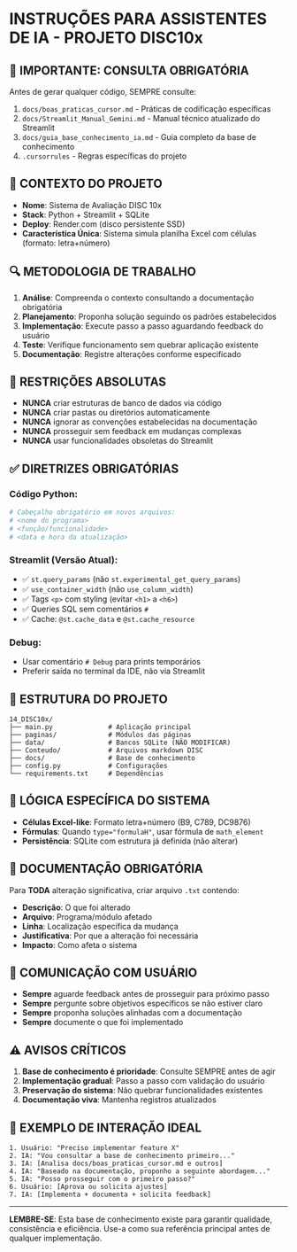 # INSTRUÇÕES PARA ASSISTENTES DE IA - PROJETO DISC10x

## 🚨 IMPORTANTE: CONSULTA OBRIGATÓRIA
Antes de gerar qualquer código, SEMPRE consulte:
1. `docs/boas_praticas_cursor.md` - Práticas de codificação específicas
2. `docs/Streamlit_Manual_Gemini.md` - Manual técnico atualizado do Streamlit
3. `docs/guia_base_conhecimento_ia.md` - Guia completo da base de conhecimento
4. `.cursorrules` - Regras específicas do projeto

## 🎯 CONTEXTO DO PROJETO
- **Nome**: Sistema de Avaliação DISC 10x
- **Stack**: Python + Streamlit + SQLite
- **Deploy**: Render.com (disco persistente SSD)
- **Característica Única**: Sistema simula planilha Excel com células (formato: letra+número)

## 🔍 METODOLOGIA DE TRABALHO
1. **Análise**: Compreenda o contexto consultando a documentação obrigatória
2. **Planejamento**: Proponha solução seguindo os padrões estabelecidos
3. **Implementação**: Execute passo a passo aguardando feedback do usuário
4. **Teste**: Verifique funcionamento sem quebrar aplicação existente
5. **Documentação**: Registre alterações conforme especificado

## 🚫 RESTRIÇÕES ABSOLUTAS
- **NUNCA** criar estruturas de banco de dados via código
- **NUNCA** criar pastas ou diretórios automaticamente
- **NUNCA** ignorar as convenções estabelecidas na documentação
- **NUNCA** prosseguir sem feedback em mudanças complexas
- **NUNCA** usar funcionalidades obsoletas do Streamlit

## ✅ DIRETRIZES OBRIGATÓRIAS

### Código Python:
```python
# Cabeçalho obrigatório em novos arquivos:
# <nome do programa>
# <função/funcionalidade>
# <data e hora da atualização>
```

### Streamlit (Versão Atual):
- ✅ `st.query_params` (não `st.experimental_get_query_params`)
- ✅ `use_container_width` (não `use_column_width`)
- ✅ Tags `<p>` com styling (evitar `<h1>` a `<h6>`)
- ✅ Queries SQL sem comentários `#`
- ✅ Cache: `@st.cache_data` e `@st.cache_resource`

### Debug:
- Usar comentário `# Debug` para prints temporários
- Preferir saída no terminal da IDE, não via Streamlit

## 📁 ESTRUTURA DO PROJETO
```
14_DISC10x/
├── main.py              # Aplicação principal
├── paginas/             # Módulos das páginas
├── data/                # Bancos SQLite (NÃO MODIFICAR)
├── Conteudo/            # Arquivos markdown DISC
├── docs/                # Base de conhecimento
├── config.py            # Configurações
└── requirements.txt     # Dependências
```

## 💾 LÓGICA ESPECÍFICA DO SISTEMA
- **Células Excel-like**: Formato letra+número (B9, C789, DC9876)
- **Fórmulas**: Quando `type="formulaH"`, usar fórmula de `math_element`
- **Persistência**: SQLite com estrutura já definida (não alterar)

## 📝 DOCUMENTAÇÃO OBRIGATÓRIA
Para **TODA** alteração significativa, criar arquivo `.txt` contendo:
- **Descrição**: O que foi alterado
- **Arquivo**: Programa/módulo afetado
- **Linha**: Localização específica da mudança
- **Justificativa**: Por que a alteração foi necessária
- **Impacto**: Como afeta o sistema

## 🤝 COMUNICAÇÃO COM USUÁRIO
- **Sempre** aguarde feedback antes de prosseguir para próximo passo
- **Sempre** pergunte sobre objetivos específicos se não estiver claro
- **Sempre** proponha soluções alinhadas com a documentação
- **Sempre** documente o que foi implementado

## ⚠️ AVISOS CRÍTICOS
1. **Base de conhecimento é prioridade**: Consulte SEMPRE antes de agir
2. **Implementação gradual**: Passo a passo com validação do usuário
3. **Preservação do sistema**: Não quebrar funcionalidades existentes
4. **Documentação viva**: Mantenha registros atualizados

## 🎯 EXEMPLO DE INTERAÇÃO IDEAL
```
1. Usuário: "Preciso implementar feature X"
2. IA: "Vou consultar a base de conhecimento primeiro..."
3. IA: [Analisa docs/boas_praticas_cursor.md e outros]
4. IA: "Baseado na documentação, proponho a seguinte abordagem..."
5. IA: "Posso prosseguir com o primeiro passo?"
6. Usuário: [Aprova ou solicita ajustes]
7. IA: [Implementa + documenta + solicita feedback]
```

---

**LEMBRE-SE**: Esta base de conhecimento existe para garantir qualidade, consistência e eficiência. Use-a como sua referência principal antes de qualquer implementação. 